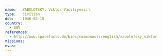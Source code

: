 ```yaml
---
name:	ZABOLOTSKY, Viktor Vasiliyevich 
type:	civilian
dob:	1946-04-19
country:
  - SOV
references:
  - http://www.spacefacts.de/bios/cosmonauts/english/zabolotsky_viktor.htm
missions:
evas:
---
```

